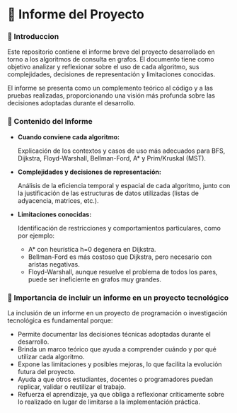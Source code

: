 # 📑 Informe del Proyecto
### 📌 Introduccion
Este repositorio contiene el informe breve del proyecto desarrollado en torno a los algoritmos de consulta en grafos. El documento tiene como objetivo analizar y reflexionar sobre el uso de cada algoritmo, sus complejidades, decisiones de representación y limitaciones conocidas.

El informe se presenta como un complemento teórico al código y a las pruebas realizadas, proporcionando una visión más profunda sobre las decisiones adoptadas durante el desarrollo.

### 📜 Contenido del Informe
- **Cuando conviene cada algoritmo:**
  
  Explicación de los contextos y casos de uso más adecuados para BFS, Dijkstra, Floyd-Warshall, Bellman-Ford, A* y Prim/Kruskal (MST).
  
- **Complejidades y decisiones de representación:**
  
  Análisis de la eficiencia temporal y espacial de cada algoritmo, junto con la justificación de las estructuras de datos utilizadas (listas de adyacencia, matrices, etc.).

- **Limitaciones conocidas:**
  
  Identificación de restricciones y comportamientos particulares, como por ejemplo:
  - A* con heurística h=0 degenera en Dijkstra.
  - Bellman-Ford es más costoso que Dijkstra, pero necesario con aristas negativas.
  - Floyd-Warshall, aunque resuelve el problema de todos los pares, puede ser ineficiente en grafos muy grandes.

### 🙌 Importancia de incluir un informe en un proyecto tecnológico
La inclusión de un informe en un proyecto de programación o investigación tecnológica es fundamental porque:
- Permite documentar las decisiones técnicas adoptadas durante el desarrollo.
- Brinda un marco teórico que ayuda a comprender cuándo y por qué utilizar cada algoritmo.
- Expone las limitaciones y posibles mejoras, lo que facilita la evolución futura del proyecto.
- Ayuda a que otros estudiantes, docentes o programadores puedan replicar, validar o reutilizar el trabajo.
- Refuerza el aprendizaje, ya que obliga a reflexionar críticamente sobre lo realizado en lugar de limitarse a la implementación práctica.
